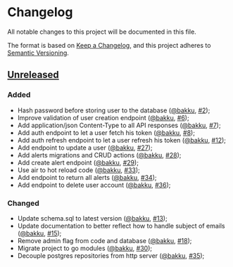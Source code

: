 # Changelog
All notable changes to this project will be documented in this file.

The format is based on [Keep a Changelog](https://keepachangelog.com/en/1.0.0/),
and this project adheres to [Semantic Versioning](https://semver.org/spec/v2.0.0.html).

## [Unreleased]
### Added
- Hash password before storing user to the database ([@bakku](https://github.com/bakku), [#2](https://github.com/bakku/easyalert/pull/2));
- Improve validation of user creation endpoint ([@bakku](https://github.com/bakku), [#6](https://github.com/bakku/easyalert/pull/6));
- Add application/json Content-Type to all API responses ([@bakku](https://github.com/bakku), [#7](https://github.com/bakku/easyalert/pull/7));
- Add auth endpoint to let a user fetch his token ([@bakku](https://github.com/bakku), [#8](https://github.com/bakku/easyalert/pull/8));
- Add auth refresh endpoint to let a user refresh his token ([@bakku](https://github.com/bakku), [#12](https://github.com/bakku/easyalert/pull/12));
- Add endpoint to update a user ([@bakku](https://github.com/bakku), [#27](https://github.com/bakku/easyalert/pull/27));
- Add alerts migrations and CRUD actions ([@bakku](https://github.com/bakku), [#28](https://github.com/bakku/easyalert/pull/28));
- Add create alert endpoint ([@bakku](https://github.com/bakku), [#29](https://github.com/bakku/easyalert/pull/29));
- Use air to hot reload code ([@bakku](https://github.com/bakku), [#33](https://github.com/bakku/easyalert/pull/33));
- Add endpoint to return all alerts ([@bakku](https://github.com/bakku), [#34](https://github.com/bakku/easyalert/pull/34));
- Add endpoint to delete user account ([@bakku](https://github.com/bakku), [#36](https://github.com/bakku/easyalert/pull/36));

### Changed
- Update schema.sql to latest version ([@bakku](https://github.com/bakku), [#13](https://github.com/bakku/easyalert/pull/13));
- Update documentation to better reflect how to handle subject of emails ([@bakku](https://github.com/bakku), [#15](https://github.com/bakku/easyalert/pull/15));
- Remove admin flag from code and database ([@bakku](https://github.com/bakku), [#18](https://github.com/bakku/easyalert/pull/18));
- Migrate project to go modules ([@bakku](https://github.com/bakku), [#30](https://github.com/bakku/easyalert/pull/30));
- Decouple postgres repositories from http server ([@bakku](https://github.com/bakku), [#35](https://github.com/bakku/easyalert/pull/35));

[Unreleased]: https://github.com/bakku/easyalert/compare/b6283ea...HEAD
